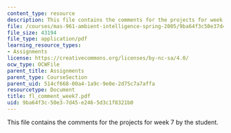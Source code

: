 ```yaml
---
content_type: resource
description: This file contains the comments for the projects for week 7 by the student.
file: /courses/mas-961-ambient-intelligence-spring-2005/9ba64f3c50e37d45e2465d3c1f8321b0_fl_comment_week7.pdf
file_size: 43194
file_type: application/pdf
learning_resource_types:
- Assignments
license: https://creativecommons.org/licenses/by-nc-sa/4.0/
ocw_type: OCWFile
parent_title: Assignments
parent_type: CourseSection
parent_uid: 514cf668-00a4-1a9c-9e0e-2d75c7a7affa
resourcetype: Document
title: fl_comment_week7.pdf
uid: 9ba64f3c-50e3-7d45-e246-5d3c1f8321b0
---
```

This file contains the comments for the projects for week 7 by the student.